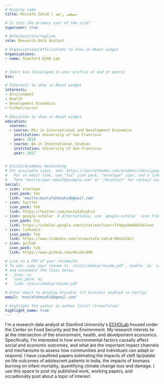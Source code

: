 ```yaml
---
# Display name
title: Mustafa Zahid | مصطفى زاهد

# Is this the primary user of the site?
superuser: true

# Role/position/tagline
role: Research Data Analyst

# Organizations/Affiliations to show in About widget
organizations:
- name: Stanford ECHO Lab
  

# Short bio (displayed in user profile at end of posts)
bio: 

# Interests to show in About widget
interests: 
- Environment
- Health
- Development Economics
- Futbol/soccer

# Education to show in About widget
education:
  courses:
  - course: MSc in International and Development Economics
    institution: University of San Francisco
    year: 2019
  - course: BA in International Studies
    institution: University of San Francisco
    year: 2017
  

# Social/Academic Networking
# For available icons, see: https://sourcethemes.com/academic/docs/page-builder/#icons
#   For an email link, use "fas" icon pack, "envelope" icon, and a link in the
#   form "mailto:your-email@example.com" or "/#contact" for contact widget.
social:
- icon: envelope
  icon_pack: fas
  link: 'mailto:mustafahmzahid@gmail.com'
- icon: twitter
  icon_pack: fab
  link: https://twitter.com/mustafahzahid
- icon: google-scholar  # Alternatively, use `google-scholar` icon from `ai` icon pack
  icon_pack: fas
  link: https://scholar.google.com/citations?user=TY4pyekAAAAJ&hl=en
- icon: linkedin
  icon_pack: fab
  link: https://www.linkedin.com/in/mustafa-zahid-08a121b1/
- icon: github
  icon_pack: fab
  link: https://www.github.com/mhzahid96

# Link to a PDF of your resume/CV.
# To use: copy your resume to `static/media/resume.pdf`, enable `ai` icons in `params.toml`, 
# and uncomment the lines below.
# - icon: cv
#   icon_pack: ai
#   link: static/media/resume.pdf

# Enter email to display Gravatar (if Gravatar enabled in Config)
email: "mustafahmzahid@gmail.com"

# Highlight the author in author lists? (true/false)
highlight_name: true
---
```


I'm a research data analyst at Stanford University's <a href=http://echolabs.squarespace.com>ECHOLab</a>   housed under the Center on Food Security and the Environment. My research intersts lie at the intersection of the environment, health, and develpoment economics. Specifically, I'm interested in how environmental factors causally affect social and economic outcomes, and what are the important impact channels and mechanisms to assess how communities and individuals can adapt or respond. I have coauthred papers estimating the impacts of cleft lip/palate on life outcomes of adolescent patients in India, the impacts of biomass burning on infant mortality, quantifying climate change loss and damage. I use this space to post my published work, working papers, and occadionally post about a topic of interest.
